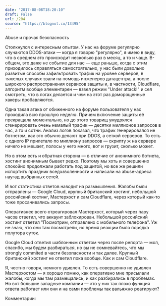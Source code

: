 ```yaml
---
date: "2017-08-08T18:20:10"
draft: False
url: /204
source: "https://blognot.co/13495"
---
```


Abuse и прочая безопасность

Столкнулся с интересным опытом. У нас на форуме регулярно случаются DDOS-атаки — когда я говорю "регулярно", я имею в виду, что в среднем это происходит несколько раз в месяц, а то и чаще. В-общем, это даже не событие для нас — еще раньше, когда с этим приходилось справляться самостоятельно, у нас были довольно развитые способы зафильтровать трафик на уровне серверов, в тяжелых случаях звали на помощь инженеров датацентра, а после широкого распространения сервисов защиты и, в частности, Cloudflare, алгоритм вообще элементарен — взвел режим "Under attack!" и сел смотреть, что в логах делается и чем на этот раз доморощенные хакеры пробавляются.

Одна такая атака от обиженного на форуме пользователя у нас проходила всю прошлую неделю. Причем включение защиты её прекращала моментально, но до этого товарищ умудрялся сгенерировать очень немалый трафик — десятки миллионов запросов в час, а то и сотни. Анализ логов показал, что трафик генерировался не ботнетом, как это обычно делают при DDOS, а сеткой серверов. То есть с одного IP прилетало по миллиону запросов — скрипту ж на сервере ничего не мешает, полосы у него много, вот и грузит, сколько может.

Но в этом есть и обратная сторона — в отличие от анонимного ботнета, хостинг анонимным бывает редко. Поэтому мы хоть и совершенно спокойно продолжали работать под защитой, но все же решили испортить праздник вседозволенности и написали на abuse-адреса наугад выбранных сетей.

И вот статистика ответов наводит на размышления. Жалобы были отправлены — Google Cloud, крупный британский хостинг, небольшой российский хостинг, Мастерхост и сам Cloudflare, через который как-то тоже просачивались запросы.

Оперативнее всего отреагировал Мастерхост, который через пару часов ответил, что аккаунт заблокирован. Небольшой российский хостинг ответил "Посмотрим, отправлено с мобильного телефона". Уж не знаю, что они там посмотрели, но время реакции было порядка полутора суток.

Google Cloud ответил шаблонным ответом через  после репорта — мол, спасибо, мы будем разбираться, но вы не сомневайтесь, что мы strongly commited в части безопасности и так далее. Крупный британский хостинг не ответил пока вообще. Как и сам Cloudflare.

Я, честно говоря, немного удивлен. То есть совершенно не удивлен Мастерхостом — я хорошо помню, как оперативно мне присылали жалобы, когда мы там размещались, и как разбирались в проблемах. Но вот большие западные компании — это у них так плохо функция ответа работает или они и на сами проблемы так вальяжно реагируют?

Комментарии:

